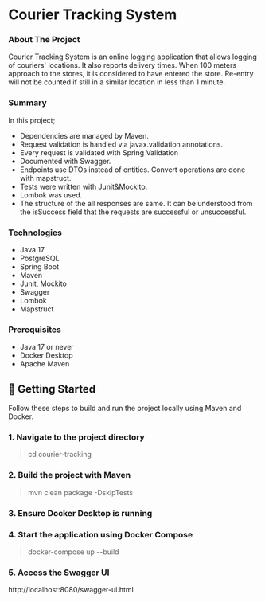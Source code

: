 # Courier Tracking System

### About The Project
Courier Tracking System is an online logging application that allows logging of couriers' locations. It also reports delivery times.
When 100 meters approach to the stores, it is considered to have entered the store. 
Re-entry will not be counted if still in a similar location in less than 1 minute.

### Summary

In this project;

- Dependencies are managed by Maven.
- Request validation is handled via javax.validation annotations.
- Every request is validated with Spring Validation
- Documented with Swagger.
- Endpoints use DTOs instead of entities. Convert operations are done with mapstruct.
- Tests were written with Junit&Mockito.
- Lombok was used. 
- The structure of the all responses are same. It can be understood from the isSuccess field that the requests are successful or unsuccessful.



### Technologies
- Java 17
- PostgreSQL
- Spring Boot 
- Maven
- Junit, Mockito
- Swagger
- Lombok
- Mapstruct

### Prerequisites
- Java 17 or never
- Docker Desktop
- Apache Maven 

## 🚀 Getting Started

Follow these steps to build and run the project locally using Maven and Docker.

### 1. Navigate to the project directory
>cd courier-tracking

### 2. Build the project with Maven
>mvn clean package -DskipTests

### 3. Ensure Docker Desktop is running

### 4. Start the application using Docker Compose
>docker-compose up --build

### 5. Access the Swagger UI
http://localhost:8080/swagger-ui.html
